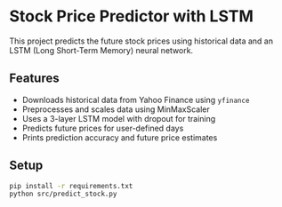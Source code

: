 # Stock Price Predictor with LSTM

This project predicts the future stock prices using historical data and an LSTM (Long Short-Term Memory) neural network.

## Features

- Downloads historical data from Yahoo Finance using `yfinance`
- Preprocesses and scales data using MinMaxScaler
- Uses a 3-layer LSTM model with dropout for training
- Predicts future prices for user-defined days
- Prints prediction accuracy and future price estimates

## Setup

```bash
pip install -r requirements.txt
python src/predict_stock.py
```
